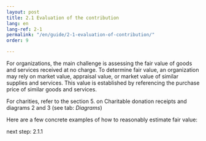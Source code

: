 ```yaml
---
layout: post
title: 2.1 Evaluation of the contribution
lang: en
lang-ref: 2-1
permalink: "/en/guide/2-1-evaluation-of-contribution/"
order: 9

---
```

For organizations, the main challenge is assessing the fair value of goods and services received at no charge. To determine fair value, an organization may rely on market value, appraisal value, or market value of similar supplies and services. This value is established by referencing the purchase price of similar goods and services.

For charities, refer to the section 5. on Charitable donation receipts and diagrams 2 and 3 (see tab: _Diagrams_)

Here are a few concrete examples of how to reasonably estimate fair value:

next step: 2.1.1